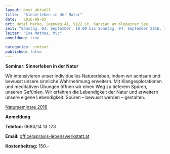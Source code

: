 ```yaml
---
layout: post_aktuell
title:  "Sinnerleben in der Natur"
date:   2016-09-03
ort: Hotel Marko, Seenweg 41, 9122 St. Kanzian am Klopeiner See
zeit: "Samstag, 03. September, 10:00 bis Sonntag, 04. September 2016, 12:30"
leiter: "Eva Mathes, MSc"
anmeldung: true

categories: seminar
published: false
---
```


**Seminar: Sinnerleben in der Natur**

Wir intensivieren unser individuelles Naturerleben, indem wir achtsam und bewusst unsere sinnliche Wahrnehmung erweitern. Mit Klangexplorationen und meditativen Übungen öffnen wir einen Weg zu tieferem Spüren, unseren Gefühlen. Wir erfahren die Lebendigkeit der Natur und erweitern unsere eigene Lebendigkeit. Spüren – bewusst werden – gestalten.

[Naturseminare 2016](http://www.praxis-lebenswerkstatt.at/natur_als_urkraft_erleben.pdf)

**Anmeldung**

**Telefon:** 0680/14 13 123

**Email:** office@praxis-lebenswerkstatt.at

**Kostenbeitrag:** 150.-

